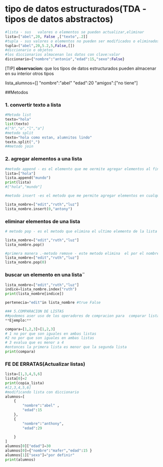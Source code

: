 # tipo de datos estructurados(TDA - tipos de datos abstractos)
```python
#lista - sus   valores o elementos se pueden actualizar,eliminar
lista=["abel",20, False ,["texto",.2]]
#tupla - sus valores o elementos no pueden ser modificados o eliminados
tupla=("abel",20,5.2,5,False,[])
#diccionario o objetos
#los diccionarios almacenan los datos con clave:valor
diccionario={"nombre":"antonio","edad":15,"sexo":False}
```
[TIP]
**observacion:** que los tipos de datos estructurados pueden almacenar en su interior otros tipos

lista_alumnos=[]
"nombre":"abel"
"edad":20
"amigos":["no tiene"]

##Metodos
### 1. convertir texto a lista
```python
#Metodo list
texto="hola"
list(texto)
#["h","o","l","a"]
#metodo split
texto="hola como estan, alumnitos lindo"
texto.split(",")
##metodo join
```

### 2. agregar alementos a una lista
```python
#metodo append - es el elemento que me oermite agregar elementos al final de la lista
lista=["hola"]
lista.append("mundo")
print(lista)
#["hola","mundo"]

#metodo insert -es el metodo que me permite agregar elementos en cualquier ubicacion de la lista

lista_nombre=["edit","ruth","luz"]
lista_nombre.insert(0,"antony")
```

### eliminar elementos de una lista

```python
# metodo pop - es el metodo que elimina el ultimo elemento de la lista  es lo cntrario de append.

lista_nombre=["edit","ruth","luz"]
lista_nombre.pop()

#primera manera .-metodo remove - este metodo elimina  el por el nombre el elemento que coincida dentro de mi lista
lista_nombre=["edit","ruth","luz"]
lista_nombre.pop(0)
```

### buscar un elemento en una lista¨
```python
lista_nombre=["edit","ruth","luz"]
indice=lista_nombre.index("ruth")
print(lista_nombre[indice])

pertenecia="edit"in lista_nombre #true False

### 5.COMPARACION DE LISTAS
##podemos aser uso de los operadores de compracion para  comparar listas
**Ejemplo:**
```
```Python
compara=[1,2,3]>[1,2,3]
# 1 no por que son iguales en ambas listas
#2 no por que son iguales en ambas listas
# 3 evalua que es menor a 4
#entonces la primera lista es menor que la segunda lista
print(compara)
```
### FE DE ERRATAS(Actualizar listas)
```python
lista=[1,3,4,5,6]
lista[0]=2
print(copia_lista)
#[2,3,4,5,6]
#modificando lista con diccionario
alumnos=[
    {
        "nombre":"abel" ,
        "edad":15
    },
    {
        "nombre":"anthony",
        "edad":29
    
    }
]
alumnos[0]["edad"]=30
alumnos[0]={"nombre":"mafer","edad":15 }
alumnos[1]["sexo"]="por definir"
print(alumnos)
```


